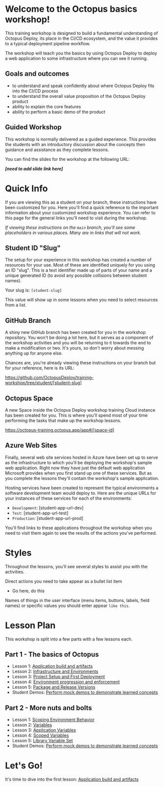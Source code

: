 # Welcome to the Octopus basics workshop!

This training workshop is designed to build a fundamental understanding of Octopus Deploy, its place in the CI/CD ecosystem, and the value it provides to a typical deployment pipeline workflow.

The workshop will teach you the basics by using Octopus Deploy to deploy a web application to some infrastructure where you can see it running.

## Goals and outcomes
- to understand and speak confidently about where Octopus Deploy fits into the CI/CD process
- to understand the overall value proposition of the Octopus Deploy product
- ability to explain the core features
- ability to perform a basic demo of the product

## Guided Workshop
This workshop is normally delivered as a guided experience. This provides the students with an introductory discussion about the concepts then guidance and assistance as they complete lessons.

You can find the slides for the workshop at the following URL:

***[need to add slide link here]***

# Quick Info

If you are viewing this as a student on your branch, these instructions have been customized for you. Here you'll find a quick reference to the important information about your customized workshop experience. You can refer to this page for the general links you'll need to visit during the workshop.

*If viewing these instructions on the `main` branch, you'll see some placeholders in various places. Many are in links that will not work.*

## Student ID "Slug"

The setup for your experience in this workshop has created a number of resources for your use. Most of these are identified uniquely for you using an ID "slug". This is a text identifier made up of parts of your name and a unique generated ID (to avoid any possible collisions between student names).

Your slug is: `[student-slug]`

This value will show up in some lessons when you need to select resources from a list.

## GitHub Branch

A shiny new GitHub branch has been created for you in the workshop repository. You won't be doing a lot here, but it serves as a component of the workshop activities and you will be returning to it towards the end to make a modification or two. It's yours, so don't worry about messing anything up for anyone else.

Chances are, you're already viewing these instructions on your branch but for your reference, here is its URL:

https://github.com/OctopusDeploy/training-workshop/tree/student/[student-slug]


## Octopus Space

A new Space inside the Octopus Deploy workshop training Cloud instance has been created for you. This is where you'll spend most of your time performing the tasks that make up the workshop lessons.

https://octopus-training.octopus.app/app#/[space-id]

## Azure Web Sites

Finally, several web site services hosted in Azure have been set up to serve as the infrastructure to which you'll be deploying the workshop's sample web application. Right now they have just the default web application Microsoft provides when you first stand up one of these services. But as you complete the lessons they'll contain the workshop's sample application.

Hosting services have been created to represent the typical environments a software development team would deploy to. Here are the unique URLs for your instances of these services for each of the environments:

- `Development`: [student-app-url-dev]
- `Test`: [student-app-url-test]
- `Production`: [student-app-url-prod]

You'll find links to these applications throughout the workshop when you need to visit them again to see the results of the actions you've performed.

# Styles
Throughout the lessons, you'll see several styles to assist you with the activities.

Direct actions you need to take appear as a bullet list item
* Go here, do this

Names of things in the user interface (menu items, buttons, labels, field names) or specific values you should enter appear `like this`.
# Lesson Plan

This workshop is split into a few parts with a few lessons each.

## Part 1 - The basics of Octopus

- Lesson 1: [Application build and artifacts](part-1-lesson-1.md)
- Lesson 2: [Infrastructure and Environments](part-1-lesson-2.md)
- Lesson 3: [Project Setup and First Deployment](part-1-lesson-3.md)
- Lesson 4: [Environment progression and enforcement](part-1-lesson-4.md)
- Lesson 5: [Package and Release Versions](part-1-lesson-5.md)
- Student Demos: [Perform mock demos to demonstrate learned concepts](part-1-studentdemos.md)

## Part 2 - More nuts and bolts
- Lesson 1: [Scoping Environment Behavior](part-2-lesson-1.md)
- Lesson 2: [Variables](part-2-lesson-2.md)
- Lesson 3: [Application Variables](part-2-lesson-3.md)
- Lesson 4: [Scoped Variables](part-2-lesson-4.md)
- Lesson 5: [Library Variable Set](part-2-lesson-5.md)
- Student Demos: [Perform mock demos to demonstrate learned concepts](part-2-studentdemos.md)

# Let's Go!
It's time to dive into the first lesson: [Application build and artifacts](part-1-lesson-1.md)